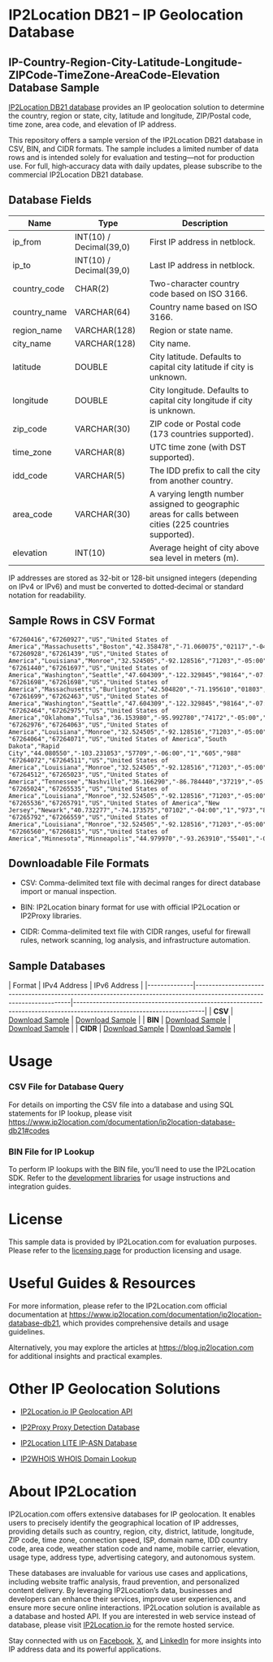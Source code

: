 # IP2Location DB21 – IP Geolocation Database

## IP-Country-Region-City-Latitude-Longitude-ZIPCode-TimeZone-AreaCode-Elevation Database Sample

[IP2Location DB21 database](https://www.ip2location.com/database/db21-ip-country-region-city-latitude-longitude-zipcode-timezone-areacode-elevation) provides an IP geolocation solution to determine the country, region or state, city, latitude and longitude, ZIP/Postal code, time zone, area code, and elevation of IP address.

This repository offers a sample version of the IP2Location DB21 database in CSV, BIN, and CIDR formats. The sample includes a limited number of data rows and is intended solely for evaluation and testing—not for production use. For full, high‑accuracy data with daily updates, please subscribe to the commercial IP2Location DB21 database. 

## Database Fields

| **Name**             | **Type**                      | **Description**                                                                                   |
|----------------------|-------------------------------|---------------------------------------------------------------------------------------------------|
| ip_from              | INT(10) / Decimal(39,0)       | First IP address in netblock.                                                                     |
| ip_to                | INT(10) / Decimal(39,0)       | Last IP address in netblock.                                                                      |
| country_code         | CHAR(2)                       | Two-character country code based on ISO 3166.                                                     |
| country_name         | VARCHAR(64)                   | Country name based on ISO 3166.                                                                   |
| region_name          | VARCHAR(128)                  | Region or state name.                                                                             |
| city_name            | VARCHAR(128)                  | City name.                                                                                        |
| latitude             | DOUBLE                        | City latitude. Defaults to capital city latitude if city is unknown.                             |
| longitude            | DOUBLE                        | City longitude. Defaults to capital city longitude if city is unknown.                           |
| zip_code             | VARCHAR(30)                   | ZIP code or Postal code (173 countries supported).                                                |
| time_zone            | VARCHAR(8)                    | UTC time zone (with DST supported).                                                               |
| idd_code             | VARCHAR(5)                    | The IDD prefix to call the city from another country.                                             |
| area_code            | VARCHAR(30)                   | A varying length number assigned to geographic areas for calls between cities (225 countries supported). |
| elevation            | INT(10)                       | Average height of city above sea level in meters (m).                                             |

IP addresses are stored as 32-bit or 128-bit unsigned integers (depending on IPv4 or IPv6) and must be converted to dotted‑decimal or standard notation for readability.

## Sample Rows in CSV Format
```csv
"67260416","67260927","US","United States of America","Massachusetts","Boston","42.358478","-71.060075","02117","-04:00","1","617","15"
"67260928","67261439","US","United States of America","Louisiana","Monroe","32.524505","-92.128516","71203","-05:00","1","318","23"
"67261440","67261697","US","United States of America","Washington","Seattle","47.604309","-122.329845","98164","-07:00","1","206","34"
"67261698","67261698","US","United States of America","Massachusetts","Burlington","42.504820","-71.195610","01803","-04:00","1","339/781","66"
"67261699","67262463","US","United States of America","Washington","Seattle","47.604309","-122.329845","98164","-07:00","1","206","34"
"67262464","67262975","US","United States of America","Oklahoma","Tulsa","36.153980","-95.992780","74172","-05:00","1","918","218"
"67262976","67264063","US","United States of America","Louisiana","Monroe","32.524505","-92.128516","71203","-05:00","1","318","23"
"67264064","67264071","US","United States of America","South Dakota","Rapid City","44.080550","-103.231053","57709","-06:00","1","605","988"
"67264072","67264511","US","United States of America","Louisiana","Monroe","32.524505","-92.128516","71203","-05:00","1","318","23"
"67264512","67265023","US","United States of America","Tennessee","Nashville","36.166290","-86.784440","37219","-05:00","1","615","146"
"67265024","67265535","US","United States of America","Louisiana","Monroe","32.524505","-92.128516","71203","-05:00","1","318","23"
"67265536","67265791","US","United States of America","New Jersey","Newark","40.732277","-74.173575","07102","-04:00","1","973","8"
"67265792","67266559","US","United States of America","Louisiana","Monroe","32.524505","-92.128516","71203","-05:00","1","318","23"
"67266560","67266815","US","United States of America","Minnesota","Minneapolis","44.979970","-93.263910","55401","-05:00","1","612/651/763/952","253"
```

## Downloadable File Formats

- CSV: Comma-delimited text file with decimal ranges for direct database import or manual inspection.

- BIN: IP2Location binary format for use with official IP2Location or IP2Proxy libraries.

- CIDR: Comma-delimited text file with CIDR ranges, useful for firewall rules, network scanning, log analysis, and infrastructure automation.

## Sample Databases

| Format       | IPv4 Address
| IPv6 Address                                                                                                          |
|--------------|----------------------------------------------------------------------------------------------------------------------|----------------------------------------------------------------------------------------------------------------------|
| **CSV**      | [Download Sample](https://github.com/ip2location/sample-databases/tree/main/IP2Location/DB21/ip2location-db21-sample.ipv4.csv) | [Download Sample](https://github.com/ip2location/sample-databases/tree/main/IP2Location/DB21/ip2location-db21-sample.ipv6.csv) |
| **BIN**      | [Download Sample](https://github.com/ip2location/sample-databases/tree/main/IP2Location/DB21/ip2location-db21-sample.ipv4.bin) | [Download Sample](https://github.com/ip2location/sample-databases/tree/main/IP2Location/DB21/ip2location-db21-sample.ipv6.bin) |
| **CIDR**     | [Download Sample](https://github.com/ip2location/sample-databases/tree/main/IP2Location/DB21/ip2location-db21-sample.ipv4.cidr.csv) | [Download Sample](https://github.com/ip2location/sample-databases/tree/main/IP2Location/DB21/ip2location-db21-sample.ipv6.cidr.csv) |


# Usage

### CSV File for Database Query

For details on importing the CSV file into a database and using SQL statements for IP lookup, please visit <https://www.ip2location.com/documentation/ip2location-database-db21#codes>

### BIN File for IP Lookup

To perform IP lookups with the BIN file, you’ll need to use the IP2Location SDK. Refer to the [development libraries](https://www.ip2location.com/development-libraries/) for usage instructions and integration guides.

# License

This sample data is provided by IP2Location.com for evaluation purposes. Please refer to the [licensing page](https://www.ip2location.com/licensing) for production licensing and usage.

# Useful Guides & Resources

For more information, please refer to the IP2Location.com official documentation at <https://www.ip2location.com/documentation/ip2location-database-db21>, which provides comprehensive details and usage guidelines.

Alternatively, you may explore the articles at <https://blog.ip2location.com> for additional insights and practical examples.

# Other IP Geolocation Solutions

- [IP2Location.io IP Geolocation API](https://www.ip2location.io)

- [IP2Proxy Proxy Detection Database](https://www.ip2location.com/database/ip2proxy)

- [IP2Location LITE IP-ASN Database](https://lite.ip2location.com/database-asn)

- [IP2WHOIS WHOIS Domain Lookup](https://www.ip2whois.com/)

# About IP2Location

IP2Location.com offers extensive databases for IP geolocation. It enables users to precisely identify the geographical location of IP addresses, providing details such as country, region, city, district, latitude, longitude, ZIP code, time zone, connection speed, ISP, domain name, IDD country code, area code, weather station code and name, mobile carrier, elevation, usage type, address type, advertising category, and autonomous system.

These databases are invaluable for various use cases and applications, including website traffic analysis, fraud prevention, and personalized content delivery. By leveraging IP2Location’s data, businesses and developers can enhance their services, improve user experiences, and ensure more secure online interactions. IP2Location solution is available as a database and hosted API. If you are interested in web service instead of database, please visit [IP2Location.io](https://www.ip2location.io) for the remote hosted service.

Stay connected with us on [Facebook](https://www.facebook.com/ip2location), [X](https://x.com/ip2location), and [LinkedIn](https://www.linkedin.com/company/ip2location) for more insights into IP address data and its powerful applications.